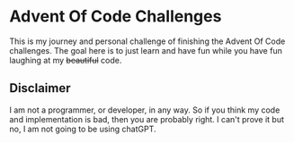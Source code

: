 # Advent Of Code Challenges
This is my journey and personal challenge of finishing the Advent Of Code challenges. The goal here is to just learn and have fun while you have fun laughing at my ~~beautiful~~ code.

## Disclaimer
I am not a programmer, or developer, in any way. So if you think my code and implementation is bad, then you are probably right. I can't prove it but no, I am not going to be using chatGPT.